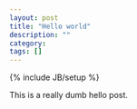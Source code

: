 ```yaml
---
layout: post
title: "Hello world"
description: ""
category: 
tags: []
---
```

{% include JB/setup %}

This is a really dumb hello post.
